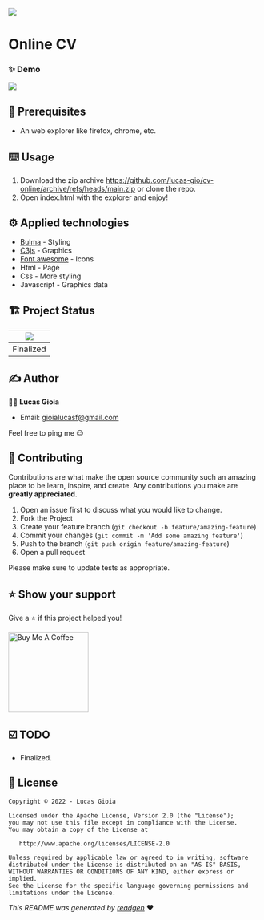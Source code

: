 ![](cover.jpeg)

# Online CV

### ✨ Demo

![](demo.gif)

## 🦿 Prerequisites

- An web explorer like firefox, chrome, etc.

## ⌨️ Usage

1. Download the zip archive https://github.com/lucas-gio/cv-online/archive/refs/heads/main.zip or clone the repo.
2. Open index.html with the explorer and enjoy!

## ⚙️ Applied technologies
- [Bulma](https://bulma.io/) - Styling
- [C3js](https://c3js.org/) - Graphics
- [Font awesome](https://fontawesome.com/icons) - Icons
- Html - Page
- Css - More styling
- Javascript - Graphics data

## 🏗 Project Status

|![](https://media2.giphy.com/media/KpACNEh8jXK2Q/giphy.gif) |
|:--:|
| Finalized |

## ✍️ Author

🧑🏻 **Lucas Gioia**
* Email: gioialucasf@gmail.com

Feel free to ping me 😉

## 🤝 Contributing

Contributions are what make the open source community such an amazing place to be learn, inspire, and create. Any
contributions you make are **greatly appreciated**.

1. Open an issue first to discuss what you would like to change.
1. Fork the Project
1. Create your feature branch (`git checkout -b feature/amazing-feature`)
1. Commit your changes (`git commit -m 'Add some amazing feature'`)
1. Push to the branch (`git push origin feature/amazing-feature`)
1. Open a pull request

Please make sure to update tests as appropriate.

## ⭐️ Show your support

Give a ⭐️ if this project helped you!

<a href="https://www.buymeacoffee.com/lucasgioia" target="_blank">
    <img src="https://cdn.buymeacoffee.com/buttons/v2/default-yellow.png" alt="Buy Me A Coffee" width="160">
</a>

## ☑️ TODO

- Finalized.

## 📝 License

```
Copyright © 2022 - Lucas Gioia

Licensed under the Apache License, Version 2.0 (the "License");
you may not use this file except in compliance with the License.
You may obtain a copy of the License at

   http://www.apache.org/licenses/LICENSE-2.0

Unless required by applicable law or agreed to in writing, software
distributed under the License is distributed on an "AS IS" BASIS,
WITHOUT WARRANTIES OR CONDITIONS OF ANY KIND, either express or implied.
See the License for the specific language governing permissions and
limitations under the License.
```

_This README was generated by [readgen](https://github.com/theapache64/readgen)_ ❤
